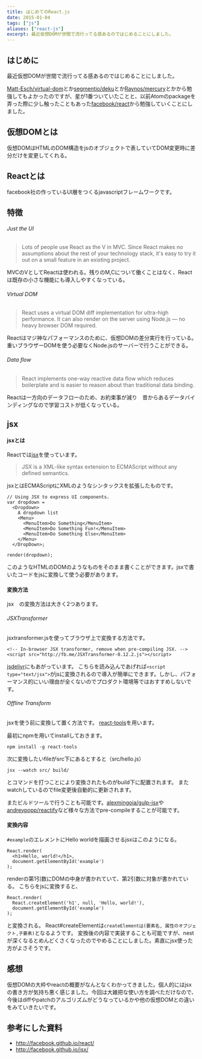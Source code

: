 ```yaml
---
title: はじめてのReact.js
date: 2015-01-04
tags: ["js"]
aliases: ["react-js"]
excerpt: 最近仮想DOMが世間で流行ってる感あるのではじめることにしました。
---
```


## はじめに

最近仮想DOMが世間で流行ってる感あるのではじめることにしました。

 [Matt-Esch/virtual-dom](https://github.com/Matt-Esch/virtual-dom)とか[segmentio/deku](https://github.com/segmentio/deku)とか[Raynos/mercury](https://github.com/Raynos/mercury)とかから勉強してもよかったのですが、星が1番ついていたことと、以前Atomのpackageを弄った際に少し触ったこともあった[facebook/react](https://github.com/facebook/react)から勉強していくことにしました。


## 仮想DOMとは

 仮想DOMはHTMLのDOM構造をjsのオブジェクトで表していてDOM変更時に差分だけを変更してくれる。


## Reactとは

facebook社の作っているUI層をつくるjavascriptフレームワークです。



## 特徴

###### Just the UI
> Lots of people use React as the V in MVC. Since React makes no assumptions about the rest of your technology stack, it's easy to try it out on a small feature in an existing project.

MVCのVとしてReactは使われる。残りのM,Cについて働くことはなく、Reactは既存の小さな機能にも導入しやすくなっている。

###### Virtual DOM
> React uses a virtual DOM diff implementation for ultra-high performance. It can also render on the server using Node.js — no heavy browser DOM required.

Reactはマジ神なパフォーマンスのために、仮想DOMの差分実行を行っている。重いブラウザーDOMを使う必要なくNode.jsのサーバーで行うことができる。

###### Data flow
> React implements one-way reactive data flow which reduces boilerplate and is easier to reason about than traditional data binding.

Reactは一方向のデータフローのため、お約束事が減り　昔からあるデータバインディングなので学習コストが低くなっている。


## jsx
#### jsxとは


Reactでは[jsx](http://facebook.github.io/jsx/)を使っています。

> JSX is a XML-like syntax extension to ECMAScript without any defined semantics.

jsxとはECMAScriptにXMLのようなシンタックスを拡張したものです。

    // Using JSX to express UI components.
    var dropdown =
      <Dropdown>
        A dropdown list
        <Menu>
          <MenuItem>Do Something</MenuItem>
          <MenuItem>Do Something Fun!</MenuItem>
          <MenuItem>Do Something Else</MenuItem>
        </Menu>
      </DropDown>;

    render(dropdown);

このようなHTMLのDOMのようなものをそのまま書くことができます。jsxで書いたコードをjsに変換して使う必要があります。


#### 変換方法

jsx　の変換方法は大きく2つあります。

###### JSXTransformer

jsxtransformer.jsを使ってブラウザ上で変換する方法です。

	<!-- In-browser JSX transformer, remove when pre-compiling JSX. -->
	<script src="http://fb.me/JSXTransformer-0.12.2.js"></script>

[jsdelivr](http://www.jsdelivr.com/#!react)にもあがっています。
こちらを読み込んであげれば`<script type="text/jsx">`がjsに変換されるので導入が簡単にできます。しかし、パフォーマンス的にいい理由が全くないのでプロダクト環境等ではおすすめしないです。

###### Offline Transform

jsxを使う前に変換して置く方法です。
[react-tools](https://www.npmjs.com/package/react-tools)を用います。

最初にnpmを用いてinstallしておきます。

	npm install -g react-tools

次に変換したいfileがsrc下にあるとすると（src/hello.js）

```nohighlight
jsx --watch src/ build/
```

とコマンドを打つことにより変換されたものがbuild下に配置されます。
またwatchしているのでfile変更後自動的に更新されます。

またビルドツールで行うことも可能です。[alexmingoia/gulp-jsx](https://github.com/alexmingoia/gulp-jsx)や[andreypopp/reactify](https://github.com/andreypopp/reactify)など様々な方法でpre-compileすることが可能です。

#### 変換内容

`#example`のエレメントにHello worldを描画させるjsxはこのようになる。

    React.render(
      <h1>Hello, world!</h1>,
      document.getElementById('example')
    );


 renderの第1引数にDOMの中身が書かれていて、第2引数に対象が書かれている。
 こちらをjsに変換すると、

    React.render(
      React.createElement('h1', null, 'Hello, world!'),
      document.getElementById('example')
    );

と変換される。
React#createElementは`createElementは(要素名, 属性のオブジェクト,子要素)`となるようです。
変換後の内容で実装することも可能ですが、nestが深くなるとめんどくさくなったのでやめることにしました。素直にjsx使った方がよさそうです。



## 感想

仮想DOMの大枠やreactの概要がなんとなくわかってきました。個人的にはjsxの書き方が気持ち悪く感じました。今回は大雑把な使い方を調べただけなので、今後はdiffやpatchのアルゴリズムがどうなっているかや他の仮想DOMとの違いをみていきたいです。


## 参考にした資料

- http://facebook.github.io/react/
- http://facebook.github.io/jsx/
